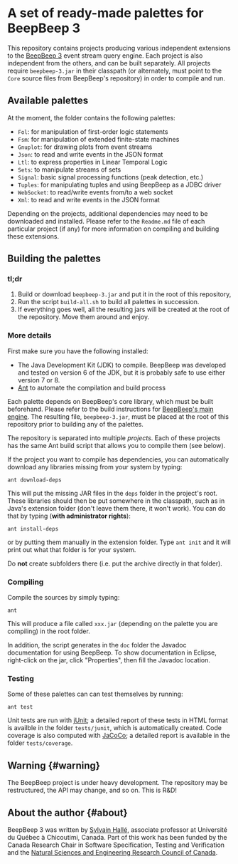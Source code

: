 A set of ready-made palettes for BeepBeep 3
===========================================

This repository contains projects producing various independent
extensions to the [BeepBeep 3](https://liflab.github.io/beepbeep-3)
event stream query engine. Each project is also independent from the others, and
can be built separately. All projects require `beepbeep-3.jar` in their
classpath (or alternately, must point to the `Core` source files from
BeepBeep's repository) in order to compile and run.

Available palettes
------------------

At the moment, the folder contains the following palettes:

- `Fol`: for manipulation of first-order logic statements
- `Fsm`: for manipulation of extended finite-state machines
- `Gnuplot`: for drawing plots from event streams
- `Json`: to read and write events in the JSON format
- `Ltl`: to express properties in Linear Temporal Logic
- `Sets`: to manipulate streams of sets
- `Signal`: basic signal processing functions (peak detection, etc.)
- `Tuples`: for manipulating tuples and using BeepBeep as a JDBC driver
- `WebSocket`: to read/write events from/to a web socket
- `Xml`: to read and write events in the JSON format

Depending on the projects, additional dependencies may need to be
downloaded and installed. Please refer to the `Readme.md` file of each
particular project (if any) for more information on compiling and
building these extensions.

Building the palettes
---------------------

### tl;dr

1. Build or download `beepbeep-3.jar` and put it in the root of this
   repository,
2. Run the script `build-all.sh` to build all palettes in succession.
3. If everything goes well, all the resulting jars will be created at the
   root of the repository. Move them around and enjoy.

### More details

First make sure you have the following installed:

- The Java Development Kit (JDK) to compile. BeepBeep was developed and
  tested on version 6 of the JDK, but it is probably safe to use either
  version 7 or 8.
- [Ant](http://ant.apache.org) to automate the compilation and build process

Each palette depends on BeepBeep's core library, which must be built
beforehand. Please refer to the build instructions for [BeepBeep's main
engine](https://github.com/liflab/beepbeep-3).
The resulting file, `beepbeep-3.jar`, must be placed at the root of this
repository prior to building any of the palettes.

The repository is separated into multiple *projects*. Each of these
projects has the same Ant build script that allows you to compile them
(see below).

If the project you want to compile has dependencies,
 you can automatically download any libraries missing from your
system by typing:

    ant download-deps

This will put the missing JAR files in the `deps` folder in the project's
root. These libraries should then be put somewhere in the classpath, such as
in Java's extension folder (don't leave them there, it won't work). You can
do that by typing (**with administrator rights**):

    ant install-deps

or by putting them manually in the extension folder. Type `ant init` and it
will print out what that folder is for your system.

Do **not** create subfolders there (i.e. put the archive directly in that
folder).

### Compiling

Compile the sources by simply typing:

    ant

This will produce a file called `xxx.jar` (depending on the palette you
are compiling) in the root folder.

In addition, the script generates in the `doc` folder the Javadoc
documentation for using BeepBeep. To show documentation in Eclipse,
right-click on the jar, click "Properties", then fill the Javadoc location.

### Testing

Some of these palettes can can test themselves by running:

    ant test

Unit tests are run with [jUnit](http://junit.org); a detailed report of
these tests in HTML format is availble in the folder `tests/junit`, which
is automatically created. Code coverage is also computed with
[JaCoCo](http://www.eclemma.org/jacoco/); a detailed report is available
in the folder `tests/coverage`.

Warning                                                          {#warning}
-------

The BeepBeep project is under heavy development. The repository may be
restructured, the API may change, and so on. This is R&D!

About the author                                                   {#about}
----------------

BeepBeep 3 was written by [Sylvain Hallé](http://leduotang.ca/sylvain),
associate professor at Université du Québec à Chicoutimi, Canada. Part of
this work has been funded by the Canada Research Chair in Software
Specification, Testing and Verification and the
[Natural Sciences and Engineering Research Council
of Canada](http://nserc-crsng.gc.ca).
